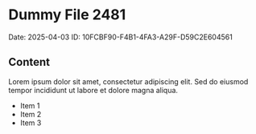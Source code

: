 # Dummy File 2481

Date: 2025-04-03
ID: 10FCBF90-F4B1-4FA3-A29F-D59C2E604561

## Content

Lorem ipsum dolor sit amet, consectetur adipiscing elit.
Sed do eiusmod tempor incididunt ut labore et dolore magna aliqua.

* Item 1
* Item 2
* Item 3

